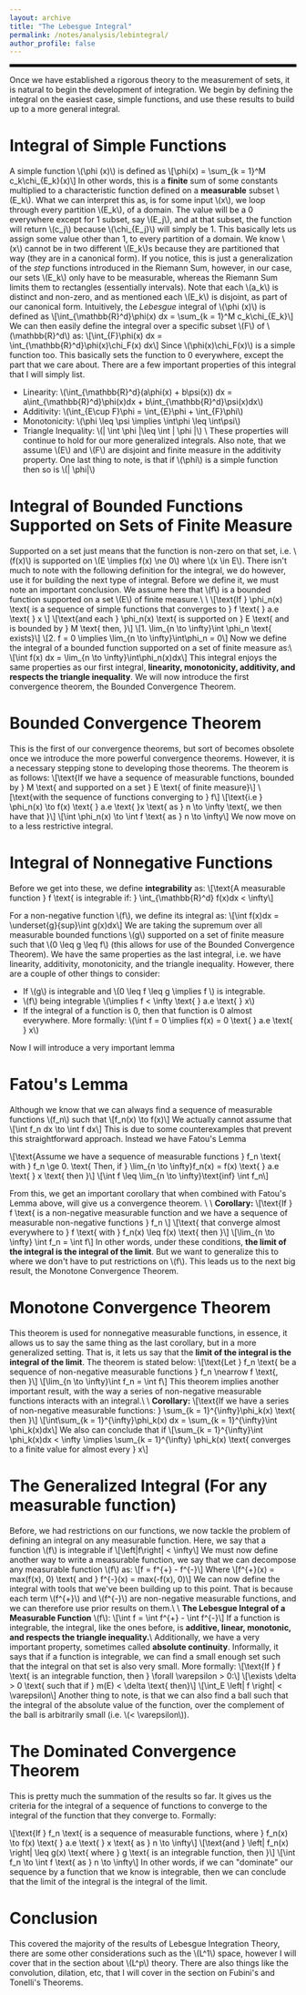 ```yaml
---
layout: archive
title: "The Lebesgue Integral"
permalink: /notes/analysis/lebintegral/
author_profile: false
--- 
```

<hr style="border: 2px solid black;">
Once we have established a rigorous theory to the measurement of sets, it is natural to begin the development of integration. We begin by defining the integral on the easiest case, simple functions, and use these results to build up to a more general integral.

Integral of Simple Functions
===
A simple function \\(\phi (x)\\) is defined as
\\[\phi(x) = \sum_{k = 1}^M c_k\chi_{E_k}(x)\\]
In other words, this is a **finite** sum of some constants multiplied to a characteristic function defined on a **measurable** subset \\(E_k\\). What we can interpret this as, is for some input \\(x\\), we loop through every partition \\(E_k\\), of a domain. The value will be a 0 everywhere except for 1 subset, say \\(E_j\\), and at that subset, the function will return \\(c_j\\) because \\(\chi_{E_j}\\) will simply be 1. This basically lets us assign some value other than 1, to every partition of a domain. We know \\(x\\) cannot be in two different \\(E_k\\)s because they are partitioned that way (they are in a canonical form). If you notice, this is just a generalization of the *step* functions introduced in the Riemann Sum, however, in our case, our sets \\(E_k\\) only have to be measurable, whereas the Riemann Sum limits them to rectangles (essentially intervals). Note that each \\(a_k\\) is distinct and non-zero, and as mentioned each \\(E_k\\) is disjoint, as part of our canonical form. Intuitively, the *Lebesgue* integral of \\(\phi (x)\\) is defined as
\\[\int_{\mathbb{R}^d}\phi(x) dx = \sum_{k = 1}^M c_k\chi_{E_k}\\]
We can then easily define the integral over a specific subset \\(F\\) of \\(\mathbb{R}^d\\) as:
\\[\int_{F}\phi(x) dx = \int_{\mathbb{R}^d}\phi(x)\chi_F(x) dx\\]
Since \\(\phi(x)\chi_F(x)\\) is a simple function too. This basically sets the function to 0 everywhere, except the part that we care about. There are a few important properties of this integral that I will simply list.
- Linearity: \\(\int_{\mathbb{R}^d}(a\phi(x) + b\psi(x)) dx = a\int_{\mathbb{R}^d}\phi(x)dx + b\int_{\mathbb{R}^d}\psi(x)dx\\)
- Additivity: \\(\int_{E\cup F}\phi = \int_{E}\phi + \int_{F}\phi\\)
- Monotonicity: \\(\phi \leq \psi \implies \int\phi \leq \int\psi\\)
- Triangle Inequality: \\(\| \int \phi \|\leq \int \| \phi \|\\) \\
These properties will continue to hold for our more generalized integrals. Also note, that we assume \\(E\\) and \\(F\\) are disjoint and finite measure in the additivity property. One last thing to note, is that if \\(\phi\\) is a simple function then so is \\(\| \phi\|\\)

Integral of Bounded Functions Supported on Sets of Finite Measure
===
Supported on a set just means that the function is non-zero on that set, i.e. \\(f(x)\\) is supported on \\(E \implies f(x) \ne 0\\) where \\(x \in E\\). There isn't much to note with the following definition for the integral, we do however, use it for building the next type of integral. Before we define it, we must note an important conclusion. We assume here that \\(f\\) is a bounded function supported on a set \\(E\\) of finite measure.\\
\\
\\[\text{If } \phi_n(x) \text{ is a sequence of simple functions that converges to } f \text{ } a.e \text{ } x \\]
\\[\text{and each } \phi_n(x) \text{ is supported on } E \text{ and is bounded by } M \text{ then, }\\]
\\[1. \lim_{n \to \infty}\int \phi_n \text{ exists}\\]
\\[2. f = 0 \implies \lim_{n \to \infty}\int\phi_n = 0\\]
Now we define the integral of a bounded function supported on a set of finite measure as:\\
\\[\int f(x) dx = \lim_{n \to \infty}\int\phi_n(x)dx\\]
This integral enjoys the same properties as our first integral, **linearity, monotonicity, additivity, and respects the triangle inequality**. We will now introduce the first convergence theorem, the Bounded Convergence Theorem.

Bounded Convergence Theorem
===
This is the first of our convergence theorems, but sort of becomes obsolete once we introduce the more powerful convergence theorems. However, it is a necessary stepping stone to developing those theorems. The theorem is as follows: 
\\[\text{If we have a sequence of measurable functions, bounded by } M \text{ and supported on a set } E \text{ of finite measure}\\]
\\[\text{with the sequence of functions converging to } f\\]
\\[\text{i.e  } \phi_n(x) \to f(x) \text{ } a.e \text{  }x \text{ as } n \to \infty \text{, we then have that }\\]
\\[\int \phi_n(x) \to \int f \text{ as } n \to \infty\\]
We now move on to a less restrictive integral.


Integral of Nonnegative Functions
===
Before we get into these, we define **integrability** as:
\\[\text{A measurable function } f \text{ is integrable if: } \int_{\mathbb{R}^d} f(x)dx < \infty\\]

For a non-negative function \\(f\\), we define its integral as:
\\[\int f(x)dx = \underset{g}{sup}\int g(x)dx\\]
We are taking the supremum over all measurable bounded functions \\(g\\) supported on a set of finite measure such that \\(0 \leq g \leq f\\) (this allows for use of the Bounded Convergence Theorem). We have the same properties as the last integral, i.e. we have linearity, additivity, monotonicity, and the triangle inequality. However, there are a couple of other things to consider:
- If \\(g\\) is integrable and \\(0 \leq f \leq g \implies f \\) is integrable.
- \\(f\\) being integrable \\(\implies f < \infty \text{ } a.e \text{ } x\\)
- If the integral of a function is 0, then that function is 0 almost everywhere. More formally: \\(\int f = 0 \implies f(x) = 0 \text{ } a.e \text{ } x\\)

Now I will introduce a very important lemma

Fatou's Lemma
===
Although we know that we can always find a sequence of measurable functions \\(f_n\\) such that
\\[f_n(x) \to f(x)\\]
We actually cannot assume that 
\\[\int f_n dx \to \int f dx\\]
This is due to some counterexamples that prevent this straightforward approach. Instead we have Fatou's Lemma

\\[\text{Assume we have a sequence of measurable functions } f_n \text{ with } f_n \ge 0. \text{ Then, if } \lim_{n \to \infty}f_n(x) = f(x) \text{ } a.e \text{ } x \text{ then }\\]
\\[\int f \leq \lim_{n \to \infty}\text{inf} \int f_n\\]

From this, we get an important corollary that when combined with Fatou's Lemma above, will give us a convergence theorem. \\
\\
**Corollary:**
\\[\text{If } f \text{ is a non-negative measurable function and we have a sequence of measurable non-negative functions } f_n \\]
\\[\text{ that converge almost everywhere to } f \text{ with } f_n(x) \leq f(x) \text{ then }\\]
\\[\lim_{n \to \infty} \int f_n = \int f\\]
In other words, under these conditions, **the limit of the integral is the integral of the limit**. But we want to generalize this to where we don't have to put restrictions on \\(f\\). This leads us to the next big result, the Monotone Convergence Theorem.

Monotone Convergence Theorem
===
This theorem is used for nonnegative measurable functions, in essence, it allows us to say the same thing as the last corollary, but in a more generalized setting. That is, it lets us say that the **limit of the integral is the integral of the limit**. The theorem is stated below:
\\[\text{Let } f_n \text{ be a sequence of non-negative measurable functions } f_n \nearrow f \text{, then }\\]
\\[\lim_{n \to \infty}\int f_n = \int f\\]
This theorem implies another important result, with the way a series of non-negative measurable functions interacts with an integral.\\
\\
**Corollary:**
\\[\text{If we have a series of non-negative measurable functions: } \sum_{k = 1}^{\infty}\phi_k(x) \text{ then }\\]
\\[\int\sum_{k = 1}^{\infty}\phi_k(x) dx = \sum_{k = 1}^{\infty}\int \phi_k(x)dx\\]
We also can conclude that if 
\\[\sum_{k = 1}^{\infty}\int \phi_k(x)dx < \infty \implies \\sum_{k = 1}^{\infty} \phi_k(x) \text{ converges to a finite value for almost every } x\\]


The Generalized Integral (For any measurable function)
===
Before, we had restrictions on our functions, we now tackle the problem of defining an integral on any measurable function. Here, we say that a function \\(f\\) is integrable if
\\[\left|f\right| < \infty\\]
We must now define another way to write a measurable function, we say that we can decompose any measurable function \\(f\\) as:
\\[f = f^{+} - f^{-}\\]
Where
\\[f^{+}(x) = max(f(x), 0) \text{    and    } f^{-}(x) = max(-f(x), 0)\\]
We can now define the integral with tools that we've been building up to this point. That is because each term \\(f^{+}\\) and \\(f^{-}\\) are non-negative measurable functions, and we can therefore use prior results on them.\\
\\
**The Lebesgue Integral of a Measurable Function** \\(f\\):
\\[\int f = \int f^{+} - \int f^{-}\\]
If a function is integrable, the integral, like the ones before, is **additive, linear, monotonic, and respects the triangle inequality.**\\
Additionally, we have a very important property, sometimes called **absolute continuity**. Informally, it says that if a function is integrable, we can find a small enough set such that the integral on that set is also very small. More formally:
\\[\text{If } f \text{ is an integrable function, then } \forall \varepsilon > 0:\\]
\\[\exists \delta > 0 \text{ such that if } m(E) < \delta \text{ then}\\]
\\[\int_E \left| f \right| < \varepsilon\\]
Another thing to note, is that we can also find a ball such that the integral of the absolute value of the function, over the complement of the ball is arbitrarily small (i.e. \\(< \varepsilon\\)).


The Dominated Convergence Theorem
===
This is pretty much the summation of the results so far. It gives us the criteria for the integral of a sequence of functions to converge to the integral of the function that they converge to. Formally:

\\[\text{If } f_n \text{ is a sequence of measurable functions, where } f_n(x) \to f(x) \text{ } a.e \text{ } x \text{ as } n \to \infty\\]
\\[\text{and } \left| f_n(x) \right| \leq g(x) \text{ where } g \text{ is an integrable function, then }\\]
\\[\int f_n \to \int f \text{ as } n \to \infty\\]
In other words, if we can "dominate" our sequence by a function that we know is integrable, then we can conclude that the limit of the integral is the integral of the limit.

Conclusion
===
This covered the majority of the results of Lebesgue Integration Theory, there are some other considerations such as the \\(L^1\\) space, however I will cover that in the section about \\(L^p\\) theory. There are also things like the convolution, dilation, etc, that I will cover in the section on Fubini's and Tonelli's Theorems.

